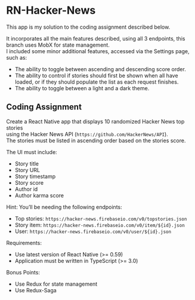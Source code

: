 # RN-Hacker-News

This app is my solution to the coding assignment described below.

It incorporates all the main features described, using all 3 endpoints, this branch uses MobX for state management.  
I included some minor additional features, accessed via the Settings page, such as:

* The ability to toggle between ascending and descending score order.
* The ability to control if stories should first be shown when all have loaded, or if they should populate the list as each request finishes.
* The ability to toggle between a light and a dark theme.

## __Coding Assignment__

Create a React Native app that displays 10 randomized Hacker News top stories  
using the Hacker News API (```https://github.com/HackerNews/API```).  
The stories must be listed in ascending order based on the stories score.  

The UI must include:

* Story title
* Story URL
* Story timestamp
* Story score
* Author id
* Author karma score

Hint: You’ll be needing the following endpoints:

* Top stories: ```https://hacker-news.firebaseio.com/v0/topstories.json```
* Story item: ```https://hacker-news.firebaseio.com/v0/item/${id}.json```
* User: ```https://hacker-news.firebaseio.com/v0/user/${id}.json```  

Requirements:

* Use latest version of React Native (>= 0.59)
* Application must be written in TypeScript (>= 3.0)

Bonus Points:

* Use Redux for state management
* Use Redux-Saga
